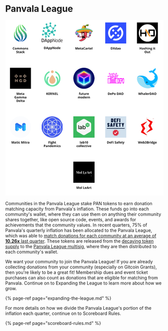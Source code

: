 # Panvala League

![](../../.gitbook/assets/image%20%282%29.png)

Communities in the Panvala League stake PAN tokens to earn donation matching capacity from Panvala's inflation. These funds go into each community's wallet, where they can use them on anything their community shares together, like open source code, events, and awards for achievements that the community values. In recent quarters, 75% of Panvala's quarterly inflation has been allocated to the Panvala League, which was able to [match donations for each community at an average of **10.26x** last quarter](https://forum.panvala.com/t/panvala-league-funding-recap-for-batch-eight-september-2020/229). These tokens are released from the [decaying token supply](https://etherscan.io/token/0xD56daC73A4d6766464b38ec6D91eB45Ce7457c44?a=0x9a7b675619d3633304134155c6c976e9b4c1cfb3) to the [Panvala League multisig](https://gnosis-safe.io/app/#/safes/0x9e86dab80c154C2B4F39AC6600baa341e3517825/transactions), where they are then distributed to each community's wallet.

We want your community to join the Panvala League! If you are already collecting donations from your community \(especially on Gitcoin Grants\), then you're likely to be a great fit! Membership dues and event ticket purchases can also count as donations that are eligible for matching from Panvala. Continue on to Expanding the League to learn more about how we grow.

{% page-ref page="expanding-the-league.md" %}

For more details on how we divide the Panvala League's portion of the inflation each quarter, continue on to Scoreboard Rules.

{% page-ref page="scoreboard-rules.md" %}



